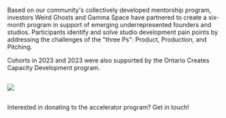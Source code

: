 <div><p>Based on our community's collectively developed mentorship program, investors Weird Ghosts and Gamma Space have partnered to create a six-month program in support of emerging underrepresented founders and studios. Participants identify and solve studio development pain points by addressing the challenges of the "three Ps": Product, Production, and Pitching.</p></div>
<div><p>Cohorts in 2023 and 2023 were also supported by the Ontario Creates Capacity Development program.</p>
<img style="max-width:200px; margin:15px 0;" src="/images/oc-logo.png" /><p>Interested in donating to the accelerator program? Get in touch!</p></div>